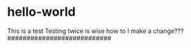 # hello-world
This is a test
Testing twice is wise
how to I make a change???
###########################
